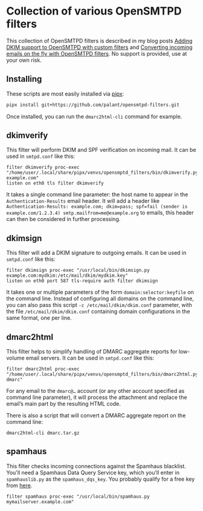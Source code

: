 # Collection of various OpenSMTPD filters

This collection of OpenSMTPD filters is described in my blog posts [Adding DKIM support to OpenSMTPD with custom filters](https://palant.info/2020/11/09/adding-dkim-support-to-opensmtpd-with-custom-filters/) and [Converting incoming emails on the fly with OpenSMTPD filters](https://palant.info/2023/03/08/converting-incoming-emails-on-the-fly-with-opensmtpd-filters/). No support is provided, use at your own risk.

## Installing

These scripts are most easily installed via [pipx](https://pipx.pypa.io/):

```sh
pipx install git+https://github.com/palant/opensmtpd-filters.git
```

Once installed, you can run the `dmarc2html-cli` command for example.

## dkimverify

This filter will perform DKIM and SPF verification on incoming mail. It can be used in `smtpd.conf` like this:

```
filter dkimverify proc-exec "/home/user/.local/share/pipx/venvs/opensmptd_filters/bin/dkimverify.py example.com"
listen on eth0 tls filter dkimverify
```

It takes a single command line parameter: the host name to appear in the `Authentication-Results` email header. It will add a header like `Authentication-Results: example.com; dkim=pass; spf=fail (sender is example.com/1.2.3.4) smtp.mailfrom=me@example.org` to emails, this header can then be considered in further processing.

## dkimsign

This filter will add a DKIM signature to outgoing emails. It can be used in `smtpd.conf` like this:

```
filter dkimsign proc-exec "/usr/local/bin/dkimsign.py example.com:mydkim:/etc/mail/dkim/mydkim.key"
listen on eth0 port 587 tls-require auth filter dkimsign
```

It takes one or multiple parameters of the form `domain:selector:keyfile` on the command line. Instead of configuring all domains on the command line, you can also pass this script `-c /etc/mail/dkim/dkim.conf` parameter, with the file `/etc/mail/dkim/dkim.conf` containing domain configurations in the same format, one per line.

## dmarc2html

This filter helps to simplify handling of DMARC aggregate reports for low-volume email servers. It can be used in `smtpd.conf` like this:

```
filter dmarc2html proc-exec "/home/user/.local/share/pipx/venvs/opensmptd_filters/bin/dmarc2html.py dmarc"
```
For any email to the `dmarc@…` account (or any other account specified as command line parameter), it will process the attachment and replace the email’s main part by the resulting HTML code.

There is also a script that will convert a DMARC aggregate report on the command line:

```
dmarc2html-cli dmarc.tar.gz
```

## spamhaus

This filter checks incoming connections against the Spamhaus blacklist.
You'll need a Spamhaus Data Query Service key, which you'll enter in `spamhauslib.py` as the `spamhaus_dqs_key`.
You probably qualify for a free key from [here](https://www.spamhaus.com/free-trial/sign-up-for-a-free-data-query-service-account/).

```
filter spamhaus proc-exec "/usr/local/bin/spamhaus.py mymailserver.example.com"
```
